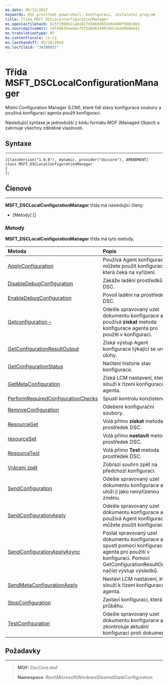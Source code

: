 ```yaml
---
ms.date: 06/12/2017
keywords: DSC prostředí powershell, konfiguraci, instalační program
title: Třída MSFT_DSCLocalConfigurationManager
ms.openlocfilehash: 615f2998b11a0a927d3868d852e0d408f500c86d
ms.sourcegitcommit: 54534635eedacf531d8d6344019dc16a50b8b441
ms.translationtype: MT
ms.contentlocale: cs-CZ
ms.lasthandoff: 05/16/2018
ms.locfileid: "34188831"
---
```

# <a name="msftdsclocalconfigurationmanager-class"></a>Třída MSFT_DSCLocalConfigurationManager

Místní Configuration Manager (LCM), které řídí stavy konfigurace soubory a používá konfiguraci agenta použít konfiguraci.

Následující syntaxe je jednodušší z kódu formátu MOF (Managed Object) a zahrnuje všechny zděděné vlastnosti.

## <a name="syntax"></a>Syntaxe
------

``` syntax
[ClassVersion("1.0.0"), dynamic, provider("dsccore"), AMENDMENT]
class MSFT_DSCLocalConfigurationManager
{
};
```

## <a name="members"></a>Členové
-------

**MSFT_DSCLocalConfigurationManager** třída má následující členy:

-   [Metody] []

### <a name="methods"></a>Metody

**MSFT_DSCLocalConfigurationManager** třída má tyto metody.

|Metoda |Popis |
|:--- |:---|
| [ApplyConfiguration](msft-dsclocalconfigurationmanager-applyconfiguration.md)| Používá Agent konfigurace můžete použít konfiguraci, která čeká na vyřízení.|
| [DisableDebugConfiguration](msft-dsclocalconfigurationmanager-disabledebugconfiguration.md)| Zakáže ladění prostředků DSC.|
| [EnableDebugConfiguration](msft-dsclocalconfigurationmanager-enabledebugconfiguration.md)| Povolí ladění na prostředek DSC.|
| [Getconfiguration –](msft-dsclocalconfigurationmanager-getconfiguration.md)| Odešle spravovaný uzel dokumentu konfigurace a používá **získat** metoda konfigurace agenta pro použití v konfiguraci.|
| [GetConfigurationResultOutput](msft-dsclocalconfigurationmanager-getconfigurationresultoutput.md)| Získá výstup Agent konfigurace týkající se určité úlohy.|
| [GetConfigurationStatus](msft-dsclocalconfigurationmanager-getconfigurationstatus.md)| Načtení historie stav konfigurace.|
| [GetMetaConfiguration](msft-dsclocalconfigurationmanager-getmetaconfiguration.md)| Získá LCM nastavení, která slouží k řízení konfigurace agenta.|
| [PerformRequiredConfigurationChecks](msft-dsclocalconfigurationmanager-performrequiredconfigurationchecks.md)| Spustí kontrolu konzistence.|
| [RemoveConfiguration](msft-dsclocalconfigurationmanager-removeconfiguration.md)| Odebere konfigurační soubory.|
| [ResourceGet](msft-dsclocalconfigurationmanager-resourceget.md)| Volá přímo **získat** metoda prostředek DSC.|
| [resourceSet](msft-dsclocalconfigurationmanager-resourceset.md)| Volá přímo **nastavit** metoda prostředek DSC.|
| [ResourceTest](msft-dsclocalconfigurationmanager-resourcetest.md)| Volá přímo **Test** metoda prostředek DSC.|
| [Vrácení zpět](msft-dsclocalconfigurationmanager-rollback.md)| Zobrazí souhrn zpět na předchozí konfiguraci.|
| [SendConfiguration](msft-dsclocalconfigurationmanager-sendconfiguration.md)| Odešle spravovaný uzel dokumentu konfigurace a uloží ji jako nevyřízenou změnu.|
| [SendConfigurationApply](msft-dsclocalconfigurationmanager-sendconfigurationapply.md)| Odešle spravovaný uzel dokumentu konfigurace a používá Agent konfigurace můžete použít konfiguraci.|
| [SendConfigurationApplyAsync](msft-dsclocalconfigurationmanager-sendconfigurationapplyasync.md)| Poslat spravovaný uzel dokumentu konfigurace a spustí pomocí konfigurace agenta pro použití v konfiguraci. Pomocí GetConfigurationResultOutput načíst výstup výsledků.|
| [SendMetaConfigurationApply](msft-dsclocalconfigurationmanager-sendmetaconfigurationapply.md)| Nastaví LCM nastavení, která slouží k řízení konfigurace agenta.|
| [StopConfiguration](msft-dsclocalconfigurationmanager-stopconfiguration.md)| Zastaví konfiguraci, která je v průběhu.|
| [TestConfiguration](msft-dsclocalconfigurationmanager-testconfiguration.md)| Odešle spravovaný uzel dokumentu konfigurace a zkontroluje aktuální konfiguraci proti dokumentu.|





## <a name="requirements"></a>Požadavky
------------
>**MOF:** DscCore.mof

>**Namespace**: Root\Microsoft\Windows\DesiredStateConfiguration